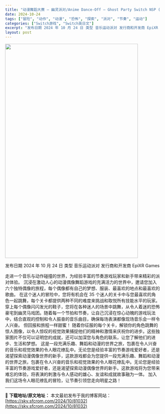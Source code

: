 ```yaml
---
title: "动漫舞蹈大赛 – 幽灵派对/Anime Dance-Off – Ghost Party Switch NSP (v1.0)英文"
date: 2024-10-24
tags: ["冒险", "动作", "动漫", "恐怖", "探索", "派对", "节奏", "运动"]
categories: ["Switch游戏", "Switch英日文"]
excerpt: "发布日期 2024 年 10 月 24 日 类型 音乐运动派对 发行商和开发商 EpiXR Games 走进一个音乐与动作碰撞的世界，为经验丰富的节奏游戏玩家和新手带来精彩的派对体验。 沉浸在激动人心的动漫偶像舞蹈游戏的充满活力的世界中，邀请您加入六个独特偶像的旅程，每个偶像都有自己的梦想、服装、最&hellip;"
layout: post
---
```


<img class="aligncenter size-full wp-image-81033" src="https://sky.sfcrom.com/wp-content/uploads/2024/10/2024102402322119.webp" alt="" width="432" height="698" />

发布日期 2024 年 10 月 24 日
类型 音乐运动派对
发行商和开发商 EpiXR Games

走进一个音乐与动作碰撞的世界，为经验丰富的节奏游戏玩家和新手带来精彩的派对体验。
沉浸在激动人心的动漫偶像舞蹈游戏的充满活力的世界中，邀请您加入六个独特偶像的旅程，每个偶像都有自己的梦想、服装、最喜欢的地点和最喜欢的歌曲。
在这个迷人的冒险中，您将有机会在 35 个迷人的关卡中与您最喜欢的角色一起跳舞，每个关卡都提供两种不同的难度来挑战和取悦所有技能水平的玩家。
穿上每个偶像闪闪发光的鞋子，您将在各种迷人的场景中跳舞，从令人着迷的恐怖豪宅到幽灵马戏团。随着每一个节拍和节奏，让自己沉浸在惊心动魄的游戏玩法中，结合直观的控制和令人振奋的音乐曲目，确保每场表演都像现场音乐会一样令人兴奋。
但回报和旅程一样甜蜜！
随着你征服的每个关卡，解锁你的角色跳舞的惊人图像，以令人惊叹的视觉效果捕捉他们的精神和激情来庆祝你的进步。这些独家图片不仅可以证明您的成就，还可以加深您与角色的联系，让您了解他们的进步、生活和梦想。
这是一段充满乐趣、舞蹈和动漫的世界之旅，包裹在令人兴奋的音乐和视觉效果的令人眼花缭乱中。无论您是经验丰富的节奏游戏爱好者，还是渴望探索动漫偶像世界的新手，这款游戏都会为您提供一段充满乐趣、舞蹈和动漫的世界之旅，包裹在令人兴奋的音乐和视觉效果的令人眼花缭乱中。无论您是经验丰富的节奏游戏爱好者，还是渴望探索动漫偶像世界的新手。这款游戏将为您带来难忘的体验，将表演的刺激与令人感动的雄心、友谊和成就故事融为一体。
加入我们这场令人眼花缭乱的冒险，让节奏引领您走向明星之路！

---
📖 **下载地址/原文地址：** 本文最初发布于我的博客网站：[https://sky.sfcrom.com/2024/10/81032](https://sky.sfcrom.com/2024/10/81032)
